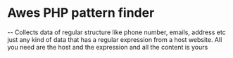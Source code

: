 # Awes PHP pattern finder
--
Collects data of regular structure like phone number, emails, address etc just any kind of data that has a regular expression from a host website.
All you need are the host and the expression and all the content is yours

